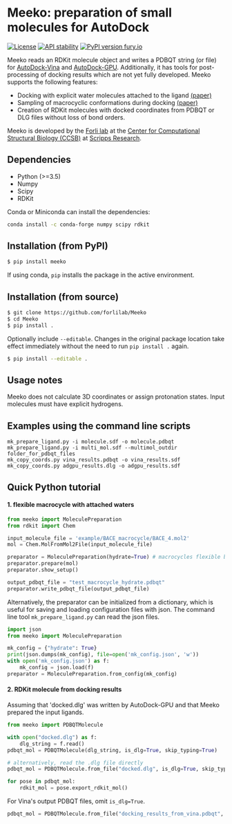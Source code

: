 # Meeko: preparation of small molecules for AutoDock

[![License](https://img.shields.io/badge/License-Apache%202.0-blue.svg)](https://opensource.org/licenses/Apache-2.0)
[![API stability](https://img.shields.io/badge/stable%20API-no-orange)](https://shields.io/)
[![PyPI version fury.io](https://img.shields.io/badge/version-0.3.2-green.svg)](https://pypi.python.org/pypi/ansicolortags/)

Meeko reads an RDKit molecule object and writes a PDBQT string (or file)
for [AutoDock-Vina](https://github.com/ccsb-scripps/AutoDock-Vina)
and [AutoDock-GPU](https://github.com/ccsb-scripps/AutoDock-GPU). Additionally, it has tools for post-processing
of docking results which are not yet fully developed. Meeko supports the following features:
* Docking with explicit water molecules attached to the ligand [(paper)](https://pubs.acs.org/doi/abs/10.1021/jm2005145)
* Sampling of macrocyclic conformations during docking [(paper)](https://link.springer.com/article/10.1007/s10822-019-00241-9)
* Creation of RDKit molecules with docked coordinates from PDBQT or DLG files without loss of bond orders.

Meeko is developed by the [Forli lab](https://forlilab.org/) at the
[Center for Computational Structural Biology (CCSB)](https://ccsb.scripps.edu)
at [Scripps Research](https://www.scripps.edu/).

## Dependencies

* Python (>=3.5)
* Numpy
* Scipy
* RDKit

Conda or Miniconda can install the dependencies:
```bash
conda install -c conda-forge numpy scipy rdkit
```

## Installation (from PyPI)
```bash
$ pip install meeko
```
If using conda, `pip` installs the package in the active environment.

## Installation (from source)

```bash
$ git clone https://github.com/forlilab/Meeko
$ cd Meeko
$ pip install .
```

Optionally include `--editable`. Changes in the original package location
take effect immediately without the need to run `pip install .` again.
```bash
$ pip install --editable .
```

## Usage notes
Meeko does not calculate 3D coordinates or assign protonation states.
Input molecules must have explicit hydrogens.

## Examples using the command line scripts
```console
mk_prepare_ligand.py -i molecule.sdf -o molecule.pdbqt
mk_prepare_ligand.py -i multi_mol.sdf --multimol_outdir folder_for_pdbqt_files
mk_copy_coords.py vina_results.pdbqt -o vina_results.sdf
mk_copy_coords.py adgpu_results.dlg -o adgpu_results.sdf
```

## Quick Python tutorial

#### 1. flexible macrocycle with attached waters

```python
from meeko import MoleculePreparation
from rdkit import Chem

input_molecule_file = 'example/BACE_macrocycle/BACE_4.mol2'
mol = Chem.MolFromMol2File(input_molecule_file)

preparator = MoleculePreparation(hydrate=True) # macrocycles flexible by default since v0.3.0
preparator.prepare(mol)
preparator.show_setup()

output_pdbqt_file = "test_macrocycle_hydrate.pdbqt"
preparator.write_pdbqt_file(output_pdbqt_file)
```

Alternatively, the preparator can be initialized from a dictionary,
which is useful for saving and loading configuration files with json.
The command line tool `mk_prepare_ligand.py` can read the json files.
```python
import json
from meeko import MoleculePreparation

mk_config = {"hydrate": True}
print(json.dumps(mk_config), file=open('mk_config.json', 'w'))
with open('mk_config.json') as f:
    mk_config = json.load(f)
preparator = MoleculePreparation.from_config(mk_config)
```

#### 2. RDKit molecule from docking results

Assuming that 'docked.dlg' was written by AutoDock-GPU and that Meeko prepared the input ligands.

```python
from meeko import PDBQTMolecule

with open("docked.dlg") as f:
    dlg_string = f.read()
pdbqt_mol = PDBQTMolecule(dlg_string, is_dlg=True, skip_typing=True)

# alternatively, read the .dlg file directly
pdbqt_mol = PDBQTMolecule.from_file("docked.dlg", is_dlg=True, skip_typing=True)

for pose in pdbqt_mol:
    rdkit_mol = pose.export_rdkit_mol()
```

For Vina's output PDBQT files, omit `is_dlg=True`.
```python
pdbqt_mol = PDBQTMolecule.from_file("docking_results_from_vina.pdbqt", skip_typing=True)
```
